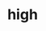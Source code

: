 ---
category: 4-letters
denotation: null
name: high
reference_link: https://www.etymonline.com/word/high
root_language: null
root_name: null
title: high
type: free
word_sums:
- respelling: high
  sum: 'High + '
---